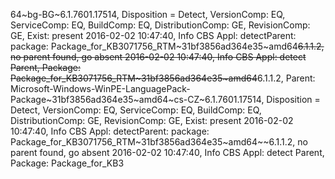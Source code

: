 64~bg-BG~6.1.7601.17514, Disposition = Detect, VersionComp: EQ, ServiceComp: EQ, BuildComp: EQ, DistributionComp: GE, RevisionComp: GE, Exist: present
2016-02-02 10:47:40, Info                  CBS    Appl: detectParent: package: Package_for_KB3071756_RTM~31bf3856ad364e35~amd64~~6.1.1.2, no parent found, go absent
2016-02-02 10:47:40, Info                  CBS    Appl: detect Parent, Package: Package_for_KB3071756_RTM~31bf3856ad364e35~amd64~~6.1.1.2, Parent: Microsoft-Windows-WinPE-LanguagePack-Package~31bf3856ad364e35~amd64~cs-CZ~6.1.7601.17514, Disposition = Detect, VersionComp: EQ, ServiceComp: EQ, BuildComp: EQ, DistributionComp: GE, RevisionComp: GE, Exist: present
2016-02-02 10:47:40, Info                  CBS    Appl: detectParent: package: Package_for_KB3071756_RTM~31bf3856ad364e35~amd64~~6.1.1.2, no parent found, go absent
2016-02-02 10:47:40, Info                  CBS    Appl: detect Parent, Package: Package_for_KB3